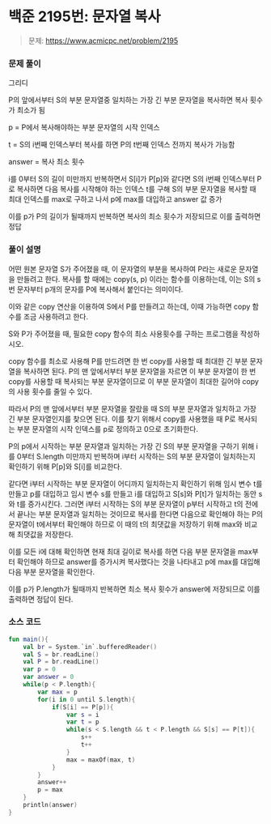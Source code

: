# 백준 2195번: 문자열 복사

> 문제: https://www.acmicpc.net/problem/2195

### 문제 풀이

그리디

P의 앞에서부터 S의 부분 문자열중 일치하는 가장 긴 부분 문자열을 복사하면 복사 횟수가 최소가 됨

p = P에서 복사해야하는 부분 문자열의 시작 인덱스

t = S의 i번째 인덱스부터 복사를 하면 P의 t번째 인덱스 전까지 복사가 가능함

answer = 복사 최소 횟수

i를 0부터 S의 길이 미만까지 반복하면서 S[i]가 P[p]와 같다면 S의 i번째 인덱스부터 P로 복사하면 다음 복사를 시작해야 하는 인덱스 t를 구해 S의 부분 문자열을 복사할 때 최대 인덱스를 max로 구하고 나서 p에 max를 대입하고 answer 값 증가

이를 p가 P의 길이가 될때까지 반복하면 복사의 최소 횟수가 저장되므로 이를 출력하면 정답

### 풀이 설명

어떤 원본 문자열 S가 주어졌을 때, 이 문자열의 부분을 복사하여 P라는 새로운 문자열을 만들려고 한다. 복사를 할 때에는 copy(s, p) 이라는 함수를 이용하는데, 이는 S의 s번 문자부터 p개의 문자를 P에 복사해서 붙인다는 의미이다.

이와 같은 copy 연산을 이용하여 S에서 P를 만들려고 하는데, 이때 가능하면 copy 함수를 조금 사용하려고 한다.

S와 P가 주어졌을 때, 필요한 copy 함수의 최소 사용횟수를 구하는 프로그램을 작성하시오.

copy 함수를 최소로 사용해 P를 만드려면 한 번 copy를 사용할 때 최대한 긴 부분 문자열을 복사하면 된다. P의 맨 앞에서부터 부분 문자열을 자르면 이 부분 문자열이 한 번 copy를 사용할 때 복사되는 부분 문자열이므로 이 부분 문자열이 최대한 길어야 copy의 사용 횟수를 줄일 수 있다.

따라서 P의 맨 앞에서부터 부분 문자열을 잘랐을 때 S의 부분 문자열과 일치하고 가장 긴 부분 문자열인지를 찾으면 된다. 이를 찾기 위해서 copy를 사용했을 때 P로 복사되는 부분 문자열의 시작 인덱스를 p로 정의하고 0으로 초기화한다.

P의 p에서 시작하는 부분 문자열과 일치하는 가장 긴 S의 부분 문자열을 구하기 위해 i를 0부터 S.length 미만까지 반복하며 i부터 시작하는 S의 부분 문자열이 일치하는지 확인하기 위해 P[p]와 S[i]를 비교한다.

같다면 i부터 시작하는 부분 문자열이 어디까지 일치하는지 확인하기 위해 임시 변수 t를 만들고 p를 대입하고 임시 변수 s를 만들고 i를 대입하고 S[s]와 P[t]가 일치하는 동안 s와 t를 증가시킨다. 그러면 i부터 시작하는 S의 부분 문자열이 p부터 시작하고 t의 전에서 끝나는 부분 문자열과 일치하는 것이므로 복사를 한다면 다음으로 확인해야 하는 P의 문자열이 t에서부터 확인해야 하므로 이 때의 t의 최댓값을 저장하기 위해 max와 비교해 최댓값을 저장한다.

이를 모든 i에 대해 확인하면 현재 최대 길이로 복사를 하면 다음 부분 문자열을 max부터 확인해야 하므로 answer를 증가시켜 복사했다는 것을 나타내고 p에 max를 대입해 다음 부분 문자열을 확인한다.

이를 p가 P.length가 될때까지 반복하면 최소 복사 횟수가 answer에 저장되므로 이를 출력하면 정답이 된다.

### 소스 코드
```kotlin
fun main(){
    val br = System.`in`.bufferedReader()
    val S = br.readLine()
    val P = br.readLine()
    var p = 0
    var answer = 0
    while(p < P.length){
        var max = p
        for(i in 0 until S.length){
            if(S[i] == P[p]){
                var s = i
                var t = p
                while(s < S.length && t < P.length && S[s] == P[t]){
                    s++
                    t++
                }
                max = maxOf(max, t)
            }
        }
        answer++
        p = max
    }
    println(answer)
}
```